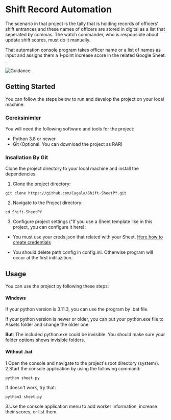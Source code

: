 # Shift Record Automation

The scenario in that project is the tally that is holding records of officers' shift entrances and these names of officers are 
stored in digital as a list that seperated by commas. The watch commander, who is responsible about update shift scores, must do 
it manuelly. 

That automation console program takes officer name or a list of names as input and assigns them a 1-point increase score in the 
related Google Sheet. . 

![Guidance](http://drive.google.com/uc?export=view&id=12HcpaMzEIe9YJV4_cgWIjOGMVdxhV9lT)

## Getting Started

You can follow the steps below to run and develop the project on your local machine.

### Gereksinimler

You will need the following software and tools for the project:

- Python 3.8 or newer
- Git (Optional. You can download the project as RAR)

### Insallation By Git

Clone the project directory to your local machine and install the dependencies.

1. Clone the project directory:
```shell
git clone https://github.com/Cagala/Shift-SheetPY.git
```
2. Navigate to the Project directory:
```shell
cd Shift-SheetPY
```
3. Configure project settings ("If you use a Sheet template like in this project, you can configure it here):

- You must use your creds.json that related with your Sheet. [Here how to create credentials](https://pygsheets.readthedocs.io/en/stable/authorization.html)

- You should delete path config in config.ini. Otherwise program will occur at the first initilazition.



## Usage
You can use the project by following these steps:

#### Windows
If your python version is 3.11.3, you can use the program by .bat file.

If your python version is newer or older, you can put your python.exe file to Assets folder
and change the older one.

**But**: The included python.exe could be invisible. You should make sure your folder options shows
invisible folders.

#### Without .bat
1.Open the console and navigate to the project's root directory (system/).
2.Start the console application by using the following command:
```shell
python sheet.py
```
If doesn't work, try that:
```shell
python3 sheet.py
```
3.Use the console application menu to add worker information, increase their scores, or list them.
